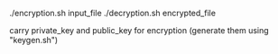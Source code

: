 ./encryption.sh input_file
./decryption.sh encrypted_file

carry private_key and public_key for encryption (generate them using "keygen.sh")
